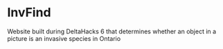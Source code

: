 # InvFind
 Website built during DeltaHacks 6 that determines whether an object in a picture is an invasive species in Ontario
